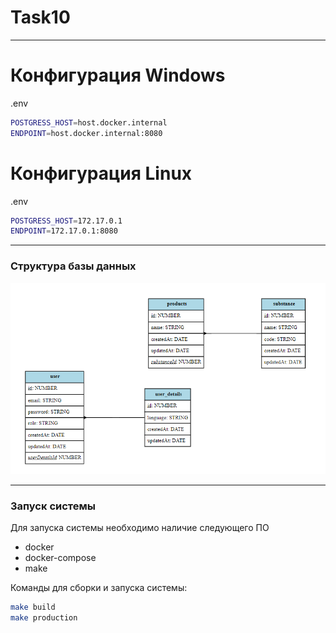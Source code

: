 # Task10
________________
# Конфигурация Windows
.env
```bash
POSTGRESS_HOST=host.docker.internal
ENDPOINT=host.docker.internal:8080
```

# Конфигурация Linux
.env
```bash
POSTGRESS_HOST=172.17.0.1
ENDPOINT=172.17.0.1:8080
```
________________


### Структура базы данных

![](./readme/db.PNG)
________________
### Запуск системы

Для запуска системы необходимо наличие следующего ПО
- docker
- docker-compose
- make

Команды для сборки и запуска системы:
```bash
make build
make production
```



